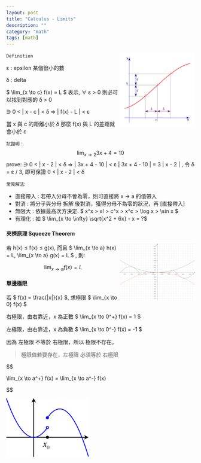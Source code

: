 ```yaml
---
layout: post
title: "Calculus - Limits"
description: ""
category: "math"
tags: [math]
---
```


<script type="text/javascript" async
  src="https://cdn.mathjax.org/mathjax/latest/MathJax.js?config=TeX-MML-AM_CHTML">
</script>

<script type="text/x-mathjax-config">
MathJax.Hub.Config({
  displayAlign: "left",
  displayIndent: "2em",
  tex2jax: {inlineMath: [['$','$'], ['\\(','\\)']]}
});
</script>

<img style="float:right;width:200px;" src="/assets/img/2016-Q3/161227-limit-def.png" />

`Definition`

&epsilon; : epsilon 某個很小的數

&delta; : delta

$ \lim_{x \to c} f(x) = L $ 表示, &forall; &epsilon; > 0 則必可以找到對應的 &delta; > 0

&ni; 0 < \| x - c \| < &delta; &rArr; \| f(x) - L \| < &epsilon;

當 x 與 c 的距離小於 &delta; 那麼 f(x) 與 L 的差距就會小於 &epsilon;

`試證明` : $$ \lim_{x \to 2} 3x + 4 = 10 $$
prove: &ni; 0 < \| x - 2 \| < &delta; &rArr; \| 3x + 4 - 10 \| < &epsilon;
\| 3x + 4 - 10 \| = 3 \| x - 2 \| , 令 &delta; = &epsilon; / 3, 即可保證 0 < \| x - 2 \| < &delta;

`常見解法`:

- 直接帶入 : 若帶入分母不會為零，則可直接將 x &rarr; a 的值帶入
- 對消 : 將分子與分母 拆解 後對消，獲得分母不為零的狀況，再 [直接帶入]
- 無限大 : 依據最高次方決定. $ x^x > x! > c^x > x^c > \log x > \sin x $
- 有理化 : 如 $ \lim_{x \to \infty} \sqrt{x^2 + 6x} - x = ?$

#### 夾擠原理 Squeeze Theorem

<img style="float:right;width:200px;" src="/assets/img/2016-Q3/161227-squeeze-theorem.png" />

若 h(x) &le; f(x) &le; g(x), 而且 $ \lim_{x \to a} h(x) = L, \lim_{x \to a} g(x) = L $ , 則:

$$ 
\lim_{x \to a} f(x) = L 
$$

#### 單邊極限

若 $ f(x) = \frac{\|x\|}{x} $, 求極限 $ \lim_{x \to 0} f(x) $

右極限，由右靠近，x 為正數 $ \lim_{x \to 0^+} f(x) = 1 $ 

左極限，由右靠近，x 為負數 $ \lim_{x \to 0^-} f(x) = -1 $

因為 左極限 不等於 右極限，所以 極限不存在。

> 極限值若要存在，左極限 必須等於 右極限

$$

\lim_{x \to a^+} f(x) = \lim_{x \to a^-} f(x)

$$

![img](/assets/img/2016-Q3/161227-limit-one-side.png)
